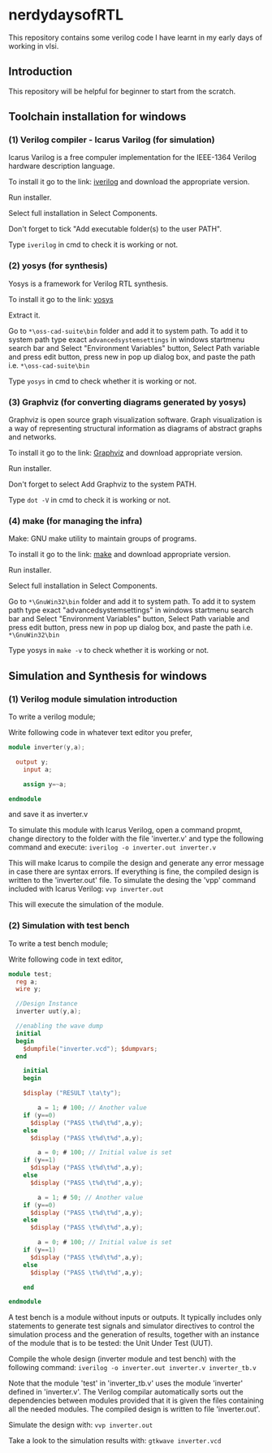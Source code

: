 # nerdydaysofRTL

This repository contains some verilog code I have learnt in my early days of working in vlsi.

## Introduction

This repository will be helpful for beginner to start from the scratch.

## Toolchain installation for windows

### (1) Verilog compiler - Icarus Varilog (for simulation)

Icarus Varilog is a free compuler implementation for the IEEE-1364 Verilog hardware description language.

To install it go to the link: [iverilog](https://bleyer.org/icarus/) and download the appropriate version.

Run installer.

Select full installation in Select Components.

Don't forget to tick "Add executable folder(s) to the user PATH".

Type ```iverilog``` in cmd to check it is working or not.

### (2) yosys (for synthesis)

Yosys is a framework for Verilog RTL synthesis.

To install it go to the link: [yosys](https://github.com/YosysHQ/oss-cad-suite-build/releases/tag/2022-11-29)

Extract it.

Go to ```*\oss-cad-suite\bin``` folder and add it to system path. To add it to system path type exact ```advancedsystemsettings``` in windows startmenu search bar and Select "Environment Variables" button, Select Path variable and press edit button, press new in pop up dialog box, and paste the path i.e. ```*\oss-cad-suite\bin```

Type ```yosys``` in cmd to check whether it is working or not.

### (3) Graphviz (for converting diagrams generated by yosys)

Graphviz is open source graph visualization software. Graph visualization is a way of representing structural information as diagrams of abstract graphs and networks.

To install it go to the link: [Graphviz](https://graphviz.org/download/) and download appropriate version.

Run installer.

Don't forget to select Add Graphviz to the system PATH.

Type ```dot -V``` in cmd to check it is working or not.

### (4) make (for managing the infra)

Make: GNU make utility to maintain groups of programs.

To install it go to the link: [make](https://gnuwin32.sourceforge.net/packages/make.htm) and download appropriate version.

Run installer.

Select full installation in Select Components.

Go to ```*\GnuWin32\bin``` folder and add it to system path. To add it to system path type exact "advancedsystemsettings" in windows startmenu search bar and Select "Environment Variables" button, Select Path variable and press edit button, press new in pop up dialog box, and paste the path i.e. ```*\GnuWin32\bin```

Type yosys in ```make -v``` to check whether it is working or not.

## Simulation and Synthesis for windows

### (1) Verilog module simulation introduction

To write a verilog module;

Write following code in whatever text editor you prefer,

```verilog
module inverter(y,a);

  output y;
	input a;

	assign y=~a;

endmodule
```

and save it as inverter.v

To simulate this module with Icarus Verilog, open a command propmt, change directory to the folder with the file 'inverter.v' and type the following command and execute: ```iverilog -o inverter.out inverter.v```

This will make Icarus to compile the design and generate any error message in case there are syntax errors. If everything is fine, the compiled design is written to the 'inverter.out' file. To simulate the desing the 'vpp' command included with Icarus Verilog: ```vvp inverter.out```

This will execute the simulation of the module.

### (2) Simulation with test bench

To write a test bench module;

Write following code in text editor,

```verilog
module test;
  reg a;
  wire y;

  //Design Instance
  inverter uut(y,a);

  //enabling the wave dump
  initial
  begin
    $dumpfile("inverter.vcd"); $dumpvars;
  end

	initial
	begin

    $display ("RESULT \ta\ty");

		a = 1; # 100; // Another value
    if (y==0)
      $display ("PASS \t%d\t%d",a,y);
    else
      $display ("PASS \t%d\t%d",a,y);

		a = 0; # 100; // Initial value is set
    if (y==1)
      $display ("PASS \t%d\t%d",a,y);
    else
      $display ("PASS \t%d\t%d",a,y);

		a = 1; # 50; // Another value
    if (y==0)
      $display ("PASS \t%d\t%d",a,y);
    else
      $display ("PASS \t%d\t%d",a,y);

		a = 0; # 100; // Initial value is set
    if (y==1)
      $display ("PASS \t%d\t%d",a,y);
    else
      $display ("PASS \t%d\t%d",a,y);

	end

endmodule
```

A test bench is a module without inputs or outputs. It typically includes only statements to generate test signals and simulator directives to control the simulation process and the generation of results, together with an instance of the module that is to be tested: the Unit Under Test (UUT).

Compile the whole design (inverter module and test bench) with the following command: ```iverilog -o inverter.out inverter.v inverter_tb.v```

Note that the module 'test' in 'inverter_tb.v' uses the module 'inverter' defined in 'inverter.v'. The Verilog compilar automatically sorts out the dependencies between modules provided that it is given the files containing all the needed modules. The compiled design is written to file 'inverter.out'.

Simulate the design with: ```vvp inverter.out```

Take a look to the simulation results with: ```gtkwave inverter.vcd```
